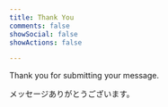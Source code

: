 ```yaml
---
title: Thank You
comments: false
showSocial: false
showActions: false

---
```

Thank you for submitting your message.

メッセージありがとうございます。